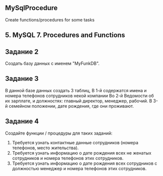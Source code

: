 ## MySqlProcedure
Create functions/procedures for some tasks
## 5. MySQL 7. Procedures and Functions
## Задание 2 

Создать базу данных с именем "MyFunkDB". 

## Задание 3 

В данной базе данных создать 3 таблиц, В 1-й содержатся имена и номера телефонов сотрудников некой компании Во 2-й Ведомости об их зарплате, и должностях: главный директор, менеджер, рабочий. В 3-й семейном положении, дате рождения, где они проживают. 

## Задание 4 

Создайте функции / процедуры для таких заданий:
1. Требуется узнать контактные данные сотрудников (номера телефонов, место жительства).
2. Требуется узнать информацию о дате рождения всех не женатых сотрудников и номера телефонов этих сотрудников.
3. Требуется узнать информацию о дате рождения всех сотрудников с должностью менеджер и номера телефонов этих сотрудников.
